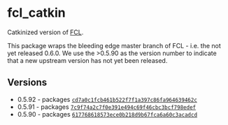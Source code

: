# fcl_catkin
Catkinized version of [FCL](https://github.com/flexible-collision-library/fcl).

This package wraps the bleeding edge master branch of FCL - i.e. the not yet released 0.6.0. We use the >0.5.90 as the version number to indicate that a new upstream version has not yet been released.

## Versions

- 0.5.92 - packages [``cd7a0c1fcb461b522f7f1a397c86fa964639462c``](https://github.com/flexible-collision-library/fcl/commit/cd7a0c1fcb461b522f7f1a397c86fa964639462c)
- 0.5.91 - packages [``7c9f74a2c7f0e391e494c69f46cbc3bcf798edef``](https://github.com/flexible-collision-library/fcl/commit/7c9f74a2c7f0e391e494c69f46cbc3bcf798edef)
- 0.5.90 - packages [``617768618573ece0b218d9b67fca6a60c3acadcd``](https://github.com/flexible-collision-library/fcl/commit/617768618573ece0b218d9b67fca6a60c3acadcd)
